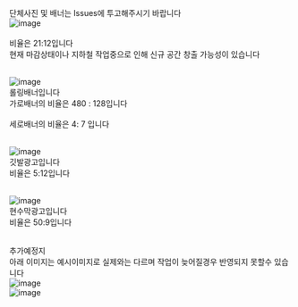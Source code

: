 

단체사진 및 배너는 Issues에 투고해주시기 바랍니다
<BR>
![image](https://github.com/user-attachments/assets/0457faa9-8316-4443-8063-cd10dd3cd4f4)
<BR>
<BR>비율은 21:12입니다
<BR>현재 마감상태이나 지하철 작업중으로 인해 신규 공간 창출 가능성이 있습니다



<BR>![image](https://github.com/user-attachments/assets/e859a115-be5b-40ec-9b0a-88e8fdddf4f4)
<BR>롤링배너입니다
<BR>가로배너의 비율은 480 : 128입니다
<BR>
<BR>세로배너의 비율은 4: 7 입니다


<BR>![image](https://github.com/user-attachments/assets/14a790c5-d598-4d89-a1d6-98a0c1063b21)
<BR>깃발광고입니다
<BR>비율은 5:12입니다


<BR>![image](https://github.com/user-attachments/assets/237d3bb2-307d-41df-be63-e06796c9f707)
<BR>현수막광고입니다
<BR>비율은 50:9입니다



<BR>추가예정지
<BR>아래 이미지는 예시이미지로 실제와는 다르며 작업이 늦어질경우 반영되지 못할수 있습니다
<BR>![image](https://github.com/user-attachments/assets/c468baa6-74e2-4a8d-b256-46321c1dff2f)
<BR>![image](https://github.com/user-attachments/assets/63dd3d1e-5025-4361-991c-fcb8e2211ce1)
